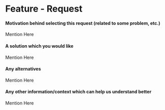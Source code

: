 # Feature - Request

#### Motivation behind selecting this request (related to some problem, etc.)

Mention Here

#### A solution which you would like

Mention Here

#### Any alternatives

Mention Here

#### Any other information/context which can help us understand better

Mention Here
